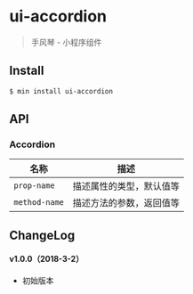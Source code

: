 # ui-accordion

> 手风琴 - 小程序组件

## Install

``` bash
$ min install ui-accordion
```


## API

### Accordion

| 名称                  | 描述                         |
|----------------------|------------------------------|
|`prop-name`           | 描述属性的类型，默认值等         |
|`method-name`         | 描述方法的参数，返回值等         |

## ChangeLog

#### v1.0.0（2018-3-2）

- 初始版本
